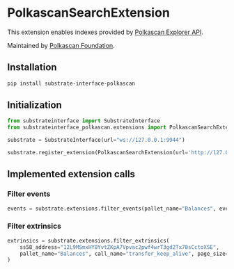 # PolkascanSearchExtension

This extension enables indexes provided by [Polkascan Explorer API](https://github.com/polkascan/explorer#explorer-api-component).

Maintained by [Polkascan Foundation](https://github.com/polkascan/py-substrate-interface-extension-polkascan).

## Installation
```bash
pip install substrate-interface-polkascan
```

## Initialization

```python
from substrateinterface import SubstrateInterface 
from substrateinterface_polkascan.extensions import PolkascanSearchExtension

substrate = SubstrateInterface(url="ws://127.0.0.1:9944")

substrate.register_extension(PolkascanSearchExtension(url='http://127.0.0.1:8000/graphql/'))
```

## Implemented extension calls

### Filter events

```python
events = substrate.extensions.filter_events(pallet_name="Balances", event_name="Transfer", page_size=25)
```

### Filter extrinsics

```python
extrinsics = substrate.extensions.filter_extrinsics(
    ss58_address="12L9MSmxHY8YvtZKpA7Vpvac2pwf4wrT3gd2Tx78sCctoXSE",
    pallet_name="Balances", call_name="transfer_keep_alive", page_size=25
)
```
